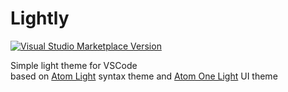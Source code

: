 # Lightly

[![Visual Studio Marketplace Version](https://img.shields.io/visual-studio-marketplace/v/safu9.lightly)](https://marketplace.visualstudio.com/items?itemName=safu9.lightly)

Simple light theme for VSCode<br>
based on [Atom Light](https://github.com/atom/atom/tree/master/packages/atom-light-syntax) syntax theme and [Atom One Light](https://github.com/atom/atom/tree/master/packages/one-light-ui) UI theme


